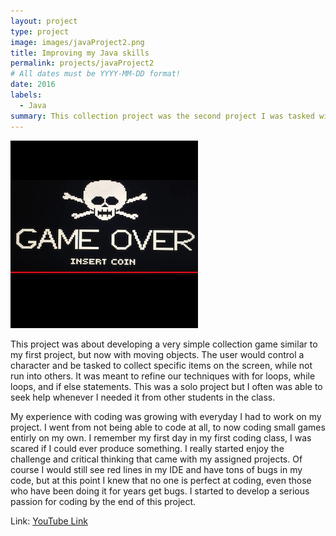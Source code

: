 ```yaml
---
layout: project
type: project
image: images/javaProject2.png
title: Improving my Java skills
permalink: projects/javaProject2
# All dates must be YYYY-MM-DD format!
date: 2016
labels:
  - Java
summary: This collection project was the second project I was tasked with as an ICS student.  
---
```


<div class="ui small rounded images">
  <img class="ui image" src="../images/javaProject2.png ">
</div>

This project was about developing a very simple collection game similar to my first project, but now with moving objects. The user would control a character and be tasked to collect specific items on the screen, while not run into others. It was meant to refine our techniques with for loops, while loops, and if else statements. This was a solo project but I often was able to seek help whenever I needed it from other students in the class. 

My experience with coding was growing with everyday I had to work on my project. I went from not being able to code at all, to now coding small games entirly on my own. I remember my first day in my first coding class, I was scared if I could ever produce something. I really started enjoy the challenge and critical thinking that came with my assigned projects. Of course I would still see red lines in my IDE and have tons of bugs in my code, but at this point I knew that no one is perfect at coding, even those who have been doing it for years get bugs. I started to develop a serious passion for coding by the end of this project.

Link: <a href="https://www.youtube.com/watch?v=K8UMINtRM2g"><i class="large github icon"></i>YouTube Link</a>
